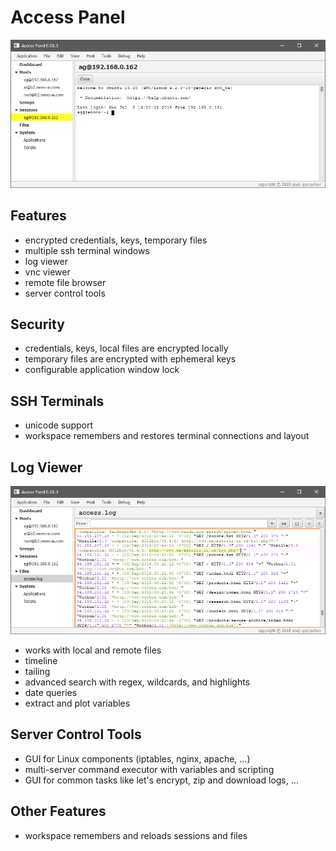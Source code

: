 # Access Panel

![application screenshot](terminal.png)


## Features

* encrypted credentials, keys, temporary files
* multiple ssh terminal windows
* log viewer
* vnc viewer
* remote file browser
* server control tools


## Security

* credentials, keys, local files are encrypted locally
* temporary files are encrypted with ephemeral keys
* configurable application window lock


## SSH Terminals

* unicode support
* workspace remembers and restores terminal connections and layout


## Log Viewer

![log viewer](log-viewer.png)

* works with local and remote files
* timeline
* tailing
* advanced search with regex, wildcards, and highlights 
* date queries
* extract and plot variables



## Server Control Tools

* GUI for Linux components (iptables, nginx, apache, ...)
* multi-server command executor with variables and scripting
* GUI for common tasks like let's encrypt, zip and download logs, ...



## Other Features

* workspace remembers and reloads sessions and files

